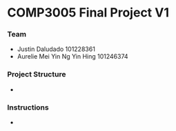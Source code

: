 # COMP3005 Final Project V1
### Team
- Justin Daludado 101228361
- Aurelie Mei Yin Ng Yin Hing 101246374

### Project Structure
- 

### Instructions
-
